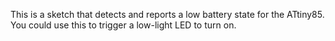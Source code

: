 This is a sketch that detects and reports a low battery state for the ATtiny85. You could use this to trigger a low-light LED to turn on.
